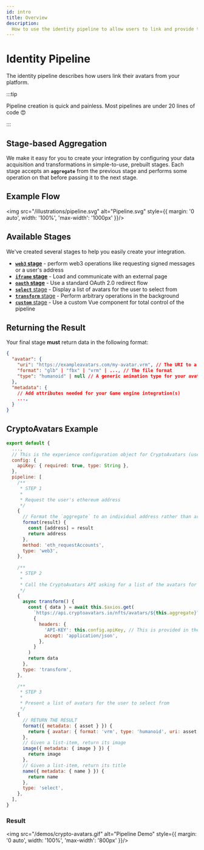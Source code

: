 ```yaml
---
id: intro
title: Overview
description:
  How to use the identity pipeline to allow users to link and provide their avatars with your platform.
---
```


# Identity Pipeline

The identity pipeline describes how users link their avatars from your platform.

:::tip

Pipeline creation is quick and painless. Most pipelines are under 20 lines of code 😍

:::

## Stage-based Aggregation

We make it easy for you to create your integration by configuring your data acquisition and transformations in simple-to-use, prebuilt stages. Each stage accepts an **`aggregate`** from the previous stage and performs some operation on that before passing it to the next stage.

## Example Flow

<img src="/illustrations/pipeline.svg" alt="Pipeline.svg" style={{ margin: '0 auto', width: '100%', 'max-width': '1000px' }}/>

## Available Stages

We've created several stages to help you easily create your integration.

- [**`web3` stage**](./web3) - perform web3 operations like requesting signed messages or a user's address
- [**`iframe` stage**](./iframe) - Load and communicate with an external page
- [**`oauth` stage**](./oauth) - Use a standard OAuth 2.0 redirect flow
- [**`select`** stage](./select) - Display a list of avatars for the user to select from
- [**`transform`** stage](./transform) - Perform arbitrary operations in the background
- [**`custom`** stage](./custom) - Use a custom Vue component for total control of the pipeline


## Returning the Result

Your final stage **must** return data in the following format:

```json
{
  "avatar": {
    "uri": "https://exampleavatars.com/my-avatar.vrm", // The URI to a downloadable avatar
    "format": "glb" | "fbx" | "vrm" | ..., // The file format
    "type": "humanoid" | null // A generic animation type for your avatar (if applicable)
  },
  "metadata": {
    // Add attributes needed for your Game engine integration(s)
    ...,
  }
}
```

## CryptoAvatars Example

```javascript title="/providers/CryptoAvatars/index.js"
export default {
  ...,
  // This is the experience configuration object for CryptoAvatars (used in STEP 2)
  config: {
    apiKey: { required: true, type: String },
  },
  pipeline: [
    /**
     * STEP 1
     * 
     * Request the user's ethereum address
     */
    {
      // Format the `aggregate` to an individual address rather than array
      format(result) {
        const [address] = result
        return address
      },
      method: 'eth_requestAccounts',
      type: 'web3',
    },
    
    /**
     * STEP 2
     * 
     * Call the CryptoAvatars API asking for a list of the avatars for the ethereum address provided
     */
    {
      async transform() {
        const { data } = await this.$axios.get(
          `https://api.cryptoavatars.io/nfts/avatars/${this.aggregate}?skip=0&limit=20`,
          {
            headers: {
              'API-KEY': this.config.apiKey, // This is provided in the experience's AvatarConnect configuration
              accept: 'application/json',
            },
          }
        )
        return data
      },
      type: 'transform',
    },

    /**
     * STEP 3
     * 
     * Present a list of avatars for the user to select from
     */
    {
      // RETURN THE RESULT
      format({ metadata: { asset } }) {
        return { avatar: { format: 'vrm', type: 'humanoid', uri: asset } }
      },
      // Given a list-item, return its image
      image({ metadata: { image } }) {
        return image
      },
      // Given a list-item, return its title
      name({ metadata: { name } }) {
        return name
      },
      type: 'select',
    },
  ],
}
```

### Result

<img src="/demos/crypto-avatars.gif" alt="Pipeline Demo" style={{ margin: '0 auto', width: '100%', 'max-width': '800px' }}/>